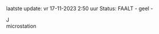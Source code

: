 laatste update: 
vr 17-11-2023  2:50   uur 
Status: FAALT - geel - 
<div class="service R">J</div><div class="service Y">microstation</div>